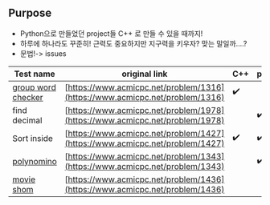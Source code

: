 ## Purpose
- Python으로 만들었던 project들 C++ 로 만들 수 있을 때까지!
- 하루에 하나라도 꾸준히! 근력도 중요하지만 지구력을 키우자? 맞는 말일까....?
- 문법!-> issues

|Test name|original link|C++|python|
|----------------|---------------------------------------|-----|-----|
|[group word checker](./group_world_checker)|[https://www.acmicpc.net/problem/1316](https://www.acmicpc.net/problem/1316)|:heavy_check_mark:||
|find decimal|[https://www.acmicpc.net/problem/1978](https://www.acmicpc.net/problem/1978)||:heavy_check_mark:|
|Sort inside|[https://www.acmicpc.net/problem/1427](https://www.acmicpc.net/problem/1427)|:heavy_check_mark:|:heavy_check_mark:|
|[polynomino](./polynomino)|[https://www.acmicpc.net/problem/1343](https://www.acmicpc.net/problem/1343)||:heavy_check_mark:|
|[movie shom](./movie_shom)|[https://www.acmicpc.net/problem/1436](https://www.acmicpc.net/problem/1436)|||
